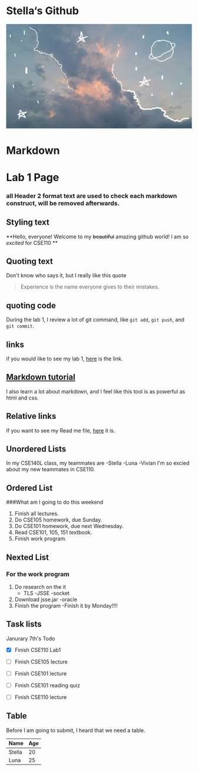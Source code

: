 # Stella‘s Github
![Image of sky](IMG_1525.JPG)

# Markdown 

# Lab 1 Page
### all Header 2 format text are used to check each markdown construct, will be removed afterwards.

## Styling text
**Hello, everyone! Welcome to my ~~beautiful~~ amazing github world! I am so _excited_ for CSE110 **



## Quoting text
Don't know who says it, but I really like this quote
>Experience is the name everyone gives to their mistakes.

## quoting code
During the lab 1, I review a lot of git command, like `git add`, `git push`, and `git commit`.

## links
if you would like to see my lab 1, [here](https://jmastella.github.io/cse110-lab1) is the link.


## [Markdown tutorial](https://docs.github.com/en/free-pro-team@latest/github/writing-on-github/basic-writing-and-formatting-syntax)
I also learn a lot about markdown, and I feel like this tool is as powerful as html and css.

## Relative links
If you want to see my Read me file, [here](README.md) it is.


## Unordered Lists 
In my CSE140L class, my teammates are
-Stella
-Luna
-Vivian
I'm so excied about my new teammates in CSE110.

## Ordered List
###What am I going to do this weekend
1. Finish all lectures.
2. Do CSE105 homework, due Sunday.
3. Do CSE101 homework, due next Wednesday.
4. Read CSE101, 105, 151 textbook.
5. Finish work program.

## Nexted List
### For the work program
1. Do research on the it
    - TLS
    -JSSE
    -socket
2. Download jsse.jar
    -oracle
3. Finish the program
    -Finish it by Monday!!!!

## Task lists
Janurary 7th's Todo
- [x] Finish CSE110 Lab1
- [ ] Finish CSE105 lecture
- [ ] Finish CSE101 lecture
- [ ] Finish CSE101 reading quiz
- [ ] Finish CSE110 lecture


## Table
Before I am going to submit, I heard that we need a table.
<table>
<thead>
<tr>
<th>Name</th>
<th>Age</th>
</tr>
</thead>
<tbody>
<tr>
<td>Stella</td>
<td>20</td>
</tr>
<tr>
<td>Luna</td>
<td>25</td>
</tr>
</tbody>
</table>
